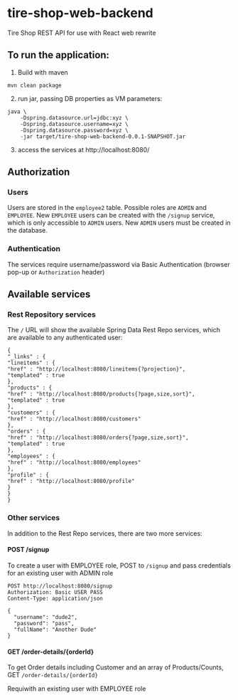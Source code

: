 # tire-shop-web-backend

Tire Shop REST API for use with React web rewrite

## To run the application:

1. Build with maven

```
mvn clean package
```

2. run jar, passing DB properties as VM parameters:
```
java \
    -Dspring.datasource.url=jdbc:xyz \
    -Dspring.datasource.username=xyz \
    -Dspring.datasource.password=xyz \
    -jar target/tire-shop-web-backend-0.0.1-SNAPSHOT.jar
```

3. access the services at http://localhost:8080/


## Authorization
### Users
Users are stored in the `employee2` table. 
Possible roles are `ADMIN` and `EMPLOYEE`. 
New `EMPLOYEE` users can be created with the `/signup` service, 
which is only accessible to `ADMIN` users. 
New `ADMIN` users must be created in the database.

### Authentication
The services require username/password via Basic Authentication (browser pop-up or `Authorization` header) 

## Available services

### Rest Repository services
The `/` URL will show the available Spring Data Rest Repo services, which are available to any authenticated user:

```
{
"_links" : {
"lineitems" : {
"href" : "http://localhost:8080/lineitems{?projection}",
"templated" : true
},
"products" : {
"href" : "http://localhost:8080/products{?page,size,sort}",
"templated" : true
},
"customers" : {
"href" : "http://localhost:8080/customers"
},
"orders" : {
"href" : "http://localhost:8080/orders{?page,size,sort}",
"templated" : true
},
"employees" : {
"href" : "http://localhost:8080/employees"
},
"profile" : {
"href" : "http://localhost:8080/profile"
}
}
}
```

### Other services
In addition to the Rest Repo services, there are two more services:

#### POST /signup
To create a user with EMPLOYEE role, POST to  `/signup` and pass credentials for an existing user with ADMIN role
```
POST http://localhost:8080/signup
Authorization: Basic USER PASS
Content-Type: application/json

{
  "username": "dude2",
  "password": "pass",
  "fullName": "Another Dude"
}
```

#### GET /order-details/{orderId}
To get Order details including Customer and an array of Products/Counts,
GET `/order-details/{orderId}`

Requiwith an existing user with EMPLOYEE role
